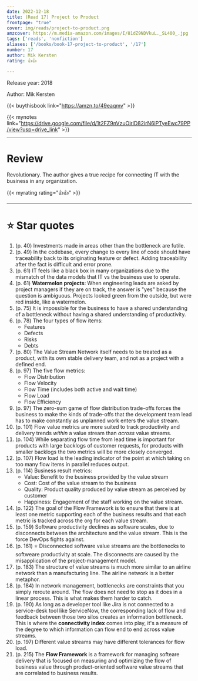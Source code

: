 ```yaml
---
date: 2022-12-18
title: (Read 17) Project to Product
frontpage: "true"
cover: img/reads/project-to-product.png
amzcover: https://m.media-amazon.com/images/I/81dZ9NDVkuL._SL400_.jpg
tags: ['reads', 'nonfiction']
aliases: ['/books/book-17-project-to-product', '/17']
number: 17
author: Mik Kersten
rating: 👍👍

---
```


Release year: 2018

Author: Mik Kersten

{{< buythisbook link="https://amzn.to/49eaqmv" >}}

{{< mynotes link="https://drive.google.com/file/d/1t2FZ9nVzuOirlD82irN6lPTyeEwc79PP/view?usp=drive_link" >}}


---

# Review

Revolutionary. The author gives a true recipe for connecting IT with the business in any organization.

{{< myrating rating="👍👍" >}}

---

# :star: Star quotes

1. (p. 40) Investments made in areas other than the bottleneck are
   futile.
1. (p. 49) In the codebase, every change to every line of code should
   have traceability back to its originating feature or defect. Adding
   traceability after the fact is difficult and error prone.
1. (p. 61) IT feels like a black box in many organizations due to the
   mismatch of the data models that IT vs the business use to operate.
1. (p. 61) **Watermelon projects**: When engineering leads are asked by
   project managers if they are on track, the answer is "yes" because
   the question is ambiguous. Projects looked green from the outside,
   but were red inside, like a watermelon.
1. (p. 75) It is impossible for the business to have a shared
   understanding of a bottleneck without having a shared understanding
   of productivity.
1. (p. 78) The four types of flow items:
    - Features
    - Defects
    - Risks
    - Debts
1. (p. 80) The Value Stream Network itself needs to be treated as a
   product, with its own stable delivery team, and not as a project with
   a defined end.
1. (p. 97) The five flow metrics:
    - Flow Distribution
    - Flow Velocity
    - Flow Time (includes both active and wait time)
    - Flow Load
    - Flow Efficiency
1. (p. 97) The zero-sum game of flow distribution trade-offs forces the
   business to make the kinds of trade-offs that the development team
   lead has to make constantly as unplanned work enters the value
   stream.
1. (p. 101) Flow value metrics are more suited to track productivity and
   delivery trends *within* a value stream than *across* value streams.
1. (p. 104) While separating flow time from lead time is important for
   products with large backlogs of customer requests, for products with
   smaller backlogs the two metrics will be more closely converged.
1. (p. 107) Flow load is the leading indicator of the point at which
   taking on too many flow items in parallel reduces output.
1. (p. 114) Business result metrics:
    - Value: Benefit to the business provided by the value stream
    - Cost: Cost of the value stream to the business
    - Quality: Product quality produced by value stream as perceived by
      customer
    - Happiness: Engagement of the staff working on the value stream.
1. (p. 122) The goal of the Flow Framework is to ensure that there is at
   least one metric supporting each of the business results and that
   each metric is tracked across the org for each value stream.
1. (p. 159) Software productivity declines as software scales, due to
   disconnects between the architecture and the value stream. This is
   the force DevOps fights against.
1. (p. 161) :star: Disconnected software value streams are the
   bottlenecks to softweare productivity at scale. The disconnects are
   caused by the misapplication of the project-management model.
1. (p. 183) The structure of value streams is much more similar to an
   airline network than a manufacturing line. The airline network is a
   better metaphor.
1. (p. 184) In network management, bottlenecks are constraints that you
   simply reroute around. The flow does not need to stop as it does in a
   linear process. This is what makes them harder to catch.
1. (p. 190) As long as a developer tool like Jira is not connected to a
   service-desk tool like ServiceNow, the corresponding lack of flow and
   feedback between those two silos creates an information bottleneck.
   This is where the **connectivity index** comes into play, it's a
   measure of the degree to which information can flow end to end across
   value streams.
1. (p. 197) Different value streams may have different tolerances for
   flow load.
1. (p. 215) The **Flow Framework** is a framework for managing softeare
   delivery that is focused on measuring and optimizing the flow of
   business value through product-oriented software value streams that
   are correlated to business results.
